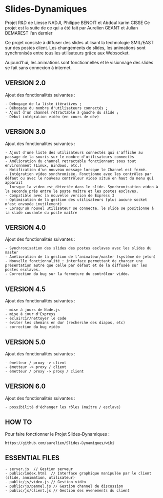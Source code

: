 Slides-Dynamiques 
=================

Projet R&amp;D de Liesse NADJI, Philippe BENOIT et Abdoul karim CISSE
Ce projet est la suite de ce qui a été fait par Aurelien GEANT et Julian DEMAREST l'an dernier

Ce projet consiste à diffuser des slides utilisant la technologie SMIL/EAST sur des postes client.
Les changements de slides, les animations sont synchronisés entre tous les utilisateurs grâce aux Websocket.

Aujourd'hui, les animations sont fonctionnelles et le visionnage des slides se fait sans connexion à internet.
    

VERSION 2.0
---------------------------

Ajout des fonctionalités suivantes :

    - Débogage de la liste itératives ;
    - Débogage du nombre d'utilisateurs connectés ;
    - Ajout d'un channel rétractable à gauche du slide ;
    - Début intégration vidéo (en cours de dév)

VERSION 3.0
----------------------------

Ajout des fonctionalités suivantes :

    - Ajout d'une liste des utilisateurs connectés qui s'affiche au passage de la souris sur le nombre d'utilisateurs connectés
    - Amélioration du channel retractable fonctionnant sous tout environnment (Linux, Windows, etc.)
    - Notification d'un nouveau message lorsque le Channel est fermé.
    - Intégration video synchronisée. Fonctionne avec les contrôles par défaut ou avec le nouveau contrôleur video situé en haut du menu qui apparait    
      lorsque la video est détectée dans le slide. Synchronisation video à la seconde près entre le poste maître et les postes esclaves.
    - Compatible avec la nouvelle version de Express 3 
    - Optimisation de la gestion des utilisateurs (plus aucune socket n'est envoyée inutilement)
    - Lorsqu'un nouvel utilisateur se connecte, le slide se positionne à la slide courante du poste maître
    
VERSION 4.0
----------------------------  

Ajout des fonctionalités suivantes :

    - Synchronisation des slides des postes esclaves avec les slides du master
    - Amélioration de la gestion de l’animateur/master (système de jeton)
    - Nouvelle fonctionnalité : interface permettant de charger une présentation autre que celle par défaut et de la diffusée sur les postes esclaves.
    - Correction du bug sur la fermeture du contrôleur vidéo.
    
VERSION 4.5
----------------------------  

Ajout des fonctionalités suivantes :

    - mise à jours de Node.js
    - mise à jour d'Express
    - éclaircir/nettoyer le code
    - éviter les chemins en dur (recherche des diapos, etc)
    - correction du bug vidéo
    
VERSION 5.0
----------------------------  

Ajout des fonctionalités suivantes :
 
    - émetteur / proxy -> client
    - émetteur -> proxy / client
    - émetteur / proxy -> proxy / client

VERSION 6.0
----------------------------  

Ajout des fonctionalités suivantes :

    - possibilité d'échanger les rôles (maître / esclave)
    
    
HOW TO
-----------------------------

Pour faire fonctionner le Projet Slides-Dynamiques :

    https://github.com/aurelien/Slides-Dynamiques/wiki

    
ESSENTIAL FILES
-----------------------------
    - server.js  // Gestion serveur
    - public/index.html  // Interface graphique manipulée par le client (slide, annimation, utilisateur)
    - public/js/video.js // Gestion vidéo
    - public/js/pannel.js // Gestion channel de discussion
    - public/js/client.js // Gestion des évenements du client
 
